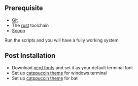 ## Prerequisite
- [Git](https://git-scm.com/)
- The [rust](https://www.rust-lang.org/learn/get-started) toolchain
- [Scoop](https://scoop.sh/)

Run the scripts and you will have a fully working system

## Post Installation
- Download [nerd fonts](https://www.nerdfonts.com/) and set it as your default terminal font
- Set up [catppuccin theme](https://github.com/catppuccin/windows-terminal) for windows terminal
- Set up [catppuccin theme](https://github.com/catppuccin/bat) for bat
